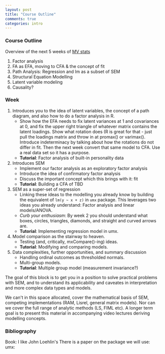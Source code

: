 ```yaml
---
layout: post
title: "Course Outline"
comments: true
categories: intro
---
```


<a name="top"></a>
### Course Outline

Overview of the next 5 weeks of [MV stats](http://www.drps.ed.ac.uk/15-16/dpt/cxpsyl11054.htm)

1. Factor analysis
2. FA as EFA, moving to CFA & the concept of fit
3. Path Analysis: Regression and lm as a subset of SEM
4. Structural Equation Modelling
5. Latent variable modeling
6. Causality?

### Week
1. Introduces you to the idea of latent variables, the concept of a path diagram, and also how to do a factor analysis in R.
	* Show how the EFA needs to fix latent variances at 1 and covariances at 0, and fix the upper right triangle of whatever matrix contains the latent loadings. Show what rotation does (R is great for that - just pull the loadings matrix and throw in at promax() or varimax(). Introduce indeterminacy by talking about how the rotations do not differ in fit. Then the next week convert that same model to CFA. Use a real data set so it has a purpose.
	* **Tutorial**: Factor analysis of built-in personality data
2. Introduces SEM
	* Implement our factor analysis as an exploratory factor analysis
	* Introduce the idea of confirmatory factor analysis
	* Discuss the important concept which this brings with it: fit
	* **Tutorial**: Building a CFA of TBD
3. SEM as a super-set of regression
	* Linking these ideas to the modelling you already know by building the equivalent of `lm(y ~ x + z)` in `umx` package. This leverages two ideas you already understand: Factor analysis and linear models/ANOVA.
	* *Curb your enthusiasm*: By week 2 you should understand what boxes, circles, triangles, diamonds, and straight and curved arrows are. 
	* **Tutorial**: Implementing regression model in umx.
4. Model comparison as the stairway to heaven.
	* Testing (and, critically, mxCompare()-ing) ideas.
	* **Tutorial**: Modifying and comparing models.
5. Data complexities, further opportunities, and summary discussion
	* Handling ordinal outcomes as thresholded normals.
	* Multi-group models.
	* **Tutorial**: Multiple group model (measurement invariance?)

The goal of this block is to get you in a position to solve practical problems with SEM, and to understand its applicability and caveates in interpretation and more complex data types and models.

We can't in this space allocated, cover the mathematical basis of SEM, competing implementations (RAM, Lisrel, general matrix models). Nor can we cover the full range of analytic methods (LS, FIML etc). A longer term goal is to present this material in accompanying video lectures deriving modelling concepts.

### Bibliography
Book: I like John Loehlin's
There is a paper on the package we will use: umx:
